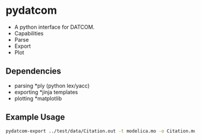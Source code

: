 # pydatcom
* A python interface for DATCOM.
* Capabilities
 * Parse
 * Export
 * Plot

## Dependencies
* parsing
 *ply (python lex/yacc)
* exporting
 *jinja templates
* plotting
 *matplotlib

## Example Usage
```bash
pydatcom-export ../test/data/Citation.out -t modelica.mo -o Citation.mo
```
